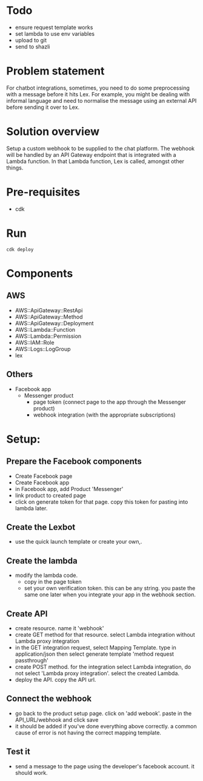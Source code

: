 # Todo
- ensure request template works
- set lambda to use env variables
- upload to git
- send to shazli

# Problem statement
For chatbot integrations, sometimes, you need to do some preprocessing with a message before it hits Lex. For example, you might be dealing with informal language and need to normalise the message using an external API before sending it over to Lex.

# Solution overview
Setup a custom webhook to be supplied to the chat platform. The webhook will be handled by an API Gateway endpoint that is integrated with a Lambda function. In that Lambda function, Lex is called, amongst other things.

# Pre-requisites
- cdk

# Run

`cdk deploy`

# Components
## AWS
- AWS::ApiGateway::RestApi
- AWS::ApiGateway::Method
- AWS::ApiGateway::Deployment
- AWS::Lambda::Function
- AWS::Lambda::Permission
- AWS::IAM::Role
- AWS::Logs::LogGroup
- lex
## Others
- Facebook app
  - Messenger product
    - page token (connect page to the app through the Messenger product)
    - webhook integration (with the appropriate subscriptions)

# Setup:
## Prepare the Facebook components
- Create Facebook page
- Create Facebook app
- in Facebook app, add Product 'Messenger'
- link product to created page
- click on generate token for that page. copy this token for pasting into lambda later.
## Create the Lexbot
- use the quick launch template or create your own,.
## Create the lambda
- modify the lambda code.
  - copy in the page token
  - set your own verification token. this can be any string. you paste the same one later when you integrate your app in the webhook section.
## Create API 
- create resource. name it 'webhook'
- create GET method for that resource. select Lambda integration without Lambda proxy integration
- in the GET integration request, select Mapping Template. type in application/json then select generate template 'method request passthrough'
- create POST method. for the integration select Lambda integration, do not select 'Lambda proxy integration'. select the created Lambda. 
- deploy the API. copy the API url.
## Connect the webhook
- go back to the product setup page. click on 'add webook'. paste in the API_URL/webhook and click save
- it should be added if you've done everything above correctly. a common cause of error is not having the correct mapping template.
## Test it
- send a message to the page using the developer's facebook account. it should work.